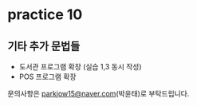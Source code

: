 # practice 10
## 기타 추가 문법들

- 도서관 프로그램 확장 (실습 1,3 동시 작성)
- POS 프로그램 확장
  
문의사항은 parkjow15@naver.com(박윤태)로 부탁드립니다.
